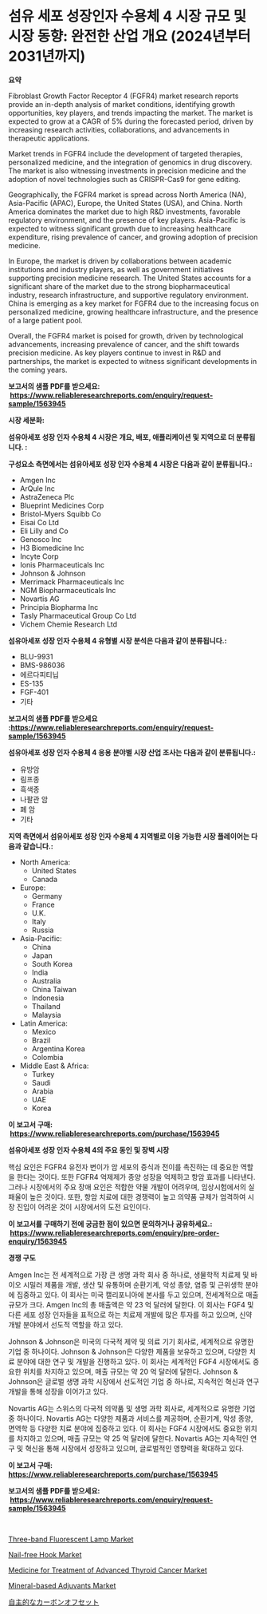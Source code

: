 <p><h1>섬유 세포 성장인자 수용체 4 시장 규모 및 시장 동향: 완전한 산업 개요 (2024년부터 2031년까지)</h1></p><p><strong>요약</strong></p>
<p><p>Fibroblast Growth Factor Receptor 4 (FGFR4) market research reports provide an in-depth analysis of market conditions, identifying growth opportunities, key players, and trends impacting the market. The market is expected to grow at a CAGR of 5% during the forecasted period, driven by increasing research activities, collaborations, and advancements in therapeutic applications.</p><p>Market trends in FGFR4 include the development of targeted therapies, personalized medicine, and the integration of genomics in drug discovery. The market is also witnessing investments in precision medicine and the adoption of novel technologies such as CRISPR-Cas9 for gene editing.</p><p>Geographically, the FGFR4 market is spread across North America (NA), Asia-Pacific (APAC), Europe, the United States (USA), and China. North America dominates the market due to high R&D investments, favorable regulatory environment, and the presence of key players. Asia-Pacific is expected to witness significant growth due to increasing healthcare expenditure, rising prevalence of cancer, and growing adoption of precision medicine.</p><p>In Europe, the market is driven by collaborations between academic institutions and industry players, as well as government initiatives supporting precision medicine research. The United States accounts for a significant share of the market due to the strong biopharmaceutical industry, research infrastructure, and supportive regulatory environment. China is emerging as a key market for FGFR4 due to the increasing focus on personalized medicine, growing healthcare infrastructure, and the presence of a large patient pool.</p><p>Overall, the FGFR4 market is poised for growth, driven by technological advancements, increasing prevalence of cancer, and the shift towards precision medicine. As key players continue to invest in R&D and partnerships, the market is expected to witness significant developments in the coming years.</p></p>
<p><strong>보고서의 샘플 PDF를 받으세요: &nbsp;<a href="https://www.reliableresearchreports.com/enquiry/request-sample/1563945">https://www.reliableresearchreports.com/enquiry/request-sample/1563945</a></strong></p>
<p><strong>시장 세분화:</strong></p>
<p><strong> 섬유아세포 성장 인자 수용체 4 시장은 개요, 배포, 애플리케이션 및 지역으로 더 분류됩니다. :</strong></p>
<p><strong>구성요소 측면에서는 섬유아세포 성장 인자 수용체 4 시장은 다음과 같이 분류됩니다.:</strong></p>
<p><ul><li>Amgen Inc</li><li>ArQule Inc</li><li>AstraZeneca Plc</li><li>Blueprint Medicines Corp</li><li>Bristol-Myers Squibb Co</li><li>Eisai Co Ltd</li><li>Eli Lilly and Co</li><li>Genosco Inc</li><li>H3 Biomedicine Inc</li><li>Incyte Corp</li><li>Ionis Pharmaceuticals Inc</li><li>Johnson & Johnson</li><li>Merrimack Pharmaceuticals Inc</li><li>NGM Biopharmaceuticals Inc</li><li>Novartis AG</li><li>Principia Biopharma Inc</li><li>Tasly Pharmaceutical Group Co Ltd</li><li>Vichem Chemie Research Ltd</li></ul></p>
<p><strong> 섬유아세포 성장 인자 수용체 4 유형별 시장 분석은 다음과 같이 분류됩니다.:</strong></p>
<p><ul><li>BLU-9931</li><li>BMS-986036</li><li>에르다피티닙</li><li>ES-135</li><li>FGF-401</li><li>기타</li></ul></p>
<p><strong>보고서의 샘플 PDF를 받으세요 :<a href="https://www.reliableresearchreports.com/enquiry/request-sample/1563945">https://www.reliableresearchreports.com/enquiry/request-sample/1563945</a></strong></p>
<p><strong> 섬유아세포 성장 인자 수용체 4 응용 분야별 시장 산업 조사는 다음과 같이 분류됩니다.:</strong></p>
<p><ul><li>유방암</li><li>림프종</li><li>흑색종</li><li>나팔관 암</li><li>폐 암</li><li>기타</li></ul></p>
<p><strong>지역 측면에서 섬유아세포 성장 인자 수용체 4 지역별로 이용 가능한 시장 플레이어는 다음과 같습니다.:</strong></p>
<p><ul>
    <li>
        North America:
        <ul>
            <li>United States</li>
            <li>Canada</li>
        </ul>
    </li>
    <li>
        Europe:
        <ul>
            <li>Germany</li>
            <li>France</li>
            <li>U.K.</li>
            <li>Italy</li>
            <li>Russia</li>
        </ul>
    </li>
    <li>
        Asia-Pacific:
        <ul>
            <li>China</li>
            <li>Japan</li>
            <li>South Korea</li>
            <li>India</li>
            <li>Australia</li>
            <li>China Taiwan</li>
            <li>Indonesia</li>
            <li>Thailand</li>
            <li>Malaysia</li>
        </ul>
    </li>
    <li>
        Latin America:
        <ul>
            <li>Mexico</li>
            <li>Brazil</li>
            <li>Argentina Korea</li>
            <li>Colombia</li>
        </ul>
    </li>
    <li>
        Middle East & Africa:
        <ul>
            <li>Turkey</li>
            <li>Saudi</li>
            <li>Arabia</li>
            <li>UAE</li>
            <li>Korea</li>
        </ul>
    </li>
    </ul></p>
<p><strong>이 보고서 구매: &nbsp;<a href="https://www.reliableresearchreports.com/purchase/1563945">https://www.reliableresearchreports.com/purchase/1563945</a></strong></p>
<p><strong>섬유아세포 성장 인자 수용체 4의 주요 동인 및 장벽 시장</strong></p>
<p><p>핵심 요인은 FGFR4 유전자 변이가 암 세포의 증식과 전이를 촉진하는 데 중요한 역할을 한다는 것이다. 또한 FGFR4 억제제가 종양 성장을 억제하고 항암 효과를 나타낸다. 그러나 시장에서의 주요 장애 요인은 적합한 약물 개발이 어려우며, 임상시험에서의 실패율이 높은 것이다. 또한, 항암 치료에 대한 경쟁력이 높고 의약품 규제가 엄격하여 시장 진입이 어려운 것이 시장에서의 도전 요인이다.</p></p>
<p><strong>이 보고서를 구매하기 전에 궁금한 점이 있으면 문의하거나 공유하세요.: &nbsp;<a href="https://www.reliableresearchreports.com/enquiry/pre-order-enquiry/1563945">https://www.reliableresearchreports.com/enquiry/pre-order-enquiry/1563945</a></strong></p>
<p><strong>경쟁 구도</strong></p>
<p><p>Amgen Inc는 전 세계적으로 가장 큰 생명 과학 회사 중 하나로, 생물학적 치료제 및 바이오 시밀러 제품을 개발, 생산 및 유통하며 순환기계, 악성 종양, 염증 및 근위생학 분야에 집중하고 있다. 이 회사는 미국 캘리포니아에 본사를 두고 있으며, 전세계적으로 매출 규모가 크다. Amgen Inc의 총 매출액은 약 23 억 달러에 달한다. 이 회사는 FGF4 및 다른 세포 성장 인자들을 표적으로 하는 치료제 개발에 많은 투자를 하고 있으며, 신약 개발 분야에서 선도적 역할을 하고 있다.</p><p>Johnson & Johnson은 미국의 다국적 제약 및 의료 기기 회사로, 세계적으로 유명한 기업 중 하나이다. Johnson & Johnson은 다양한 제품을 보유하고 있으며, 다양한 치료 분야에 대한 연구 및 개발을 진행하고 있다. 이 회사는 세계적인 FGF4 시장에서도 중요한 위치를 차지하고 있으며, 매출 규모는 약 20 억 달러에 달한다. Johnson & Johnson은 글로벌 생명 과학 시장에서 선도적인 기업 중 하나로, 지속적인 혁신과 연구 개발을 통해 성장을 이어가고 있다.</p><p>Novartis AG는 스위스의 다국적 의약품 및 생명 과학 회사로, 세계적으로 유명한 기업 중 하나이다. Novartis AG는 다양한 제품과 서비스를 제공하며, 순환기계, 악성 종양, 면역학 등 다양한 치료 분야에 집중하고 있다. 이 회사는 FGF4 시장에서도 중요한 위치를 차지하고 있으며, 매출 규모는 약 25 억 달러에 달한다. Novartis AG는 지속적인 연구 및 혁신을 통해 시장에서 성장하고 있으며, 글로벌적인 영향력을 확대하고 있다.</p></p>
<p><strong>이 보고서 구매: &nbsp; <a href="https://www.reliableresearchreports.com/purchase/1563945">https://www.reliableresearchreports.com/purchase/1563945</a></strong></p>
<p><strong>보고서의 샘플 PDF를 받으세요: &nbsp;<a href="https://www.reliableresearchreports.com/enquiry/request-sample/1563945">https://www.reliableresearchreports.com/enquiry/request-sample/1563945</a></strong><strong></strong></p>
<p>&nbsp;</p>
<p><p><a href="https://github.com/mauripalmi/Market-Research-Report-List-2/blob/main/three-band-fluorescent-lamp-market.md">Three-band Fluorescent Lamp Market</a></p><p><a href="https://github.com/gulaimolin/Market-Research-Report-List-3/blob/main/nail-free-hook-market.md">Nail-free Hook Market</a></p><p><a href="https://issuu.com/reportprime-2/docs/medicine-for-treatment-of-advanced-thyroid-cancer-">Medicine for Treatment of Advanced Thyroid Cancer Market</a></p><p><a href="https://issuu.com/reportprime-2/docs/mineral-based-adjuvants-market-size-2030.pptx">Mineral-based Adjuvants Market</a></p><p><a href="https://github.com/DonaldShaw1965/Market-Research-Report-List-1/blob/main/93401346973.md">自主的なカーボンオフセット</a></p></p>